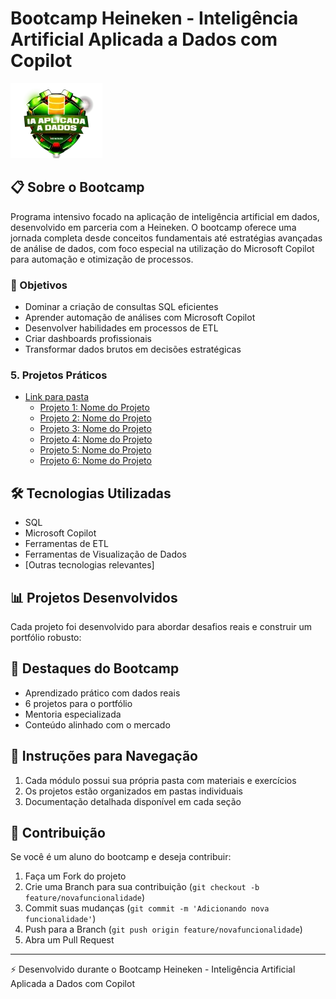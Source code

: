 # Bootcamp Heineken - Inteligência Artificial Aplicada a Dados com Copilot

![Imagem do Bootcamp](/imagem-bootcamp.webp)

## 📋 Sobre o Bootcamp
Programa intensivo focado na aplicação de inteligência artificial em dados, desenvolvido em parceria com a Heineken. O bootcamp oferece uma jornada completa desde conceitos fundamentais até estratégias avançadas de análise de dados, com foco especial na utilização do Microsoft Copilot para automação e otimização de processos.

### 🎯 Objetivos
- Dominar a criação de consultas SQL eficientes
- Aprender automação de análises com Microsoft Copilot
- Desenvolver habilidades em processos de ETL
- Criar dashboards profissionais
- Transformar dados brutos em decisões estratégicas


### 5. Projetos Práticos
- [Link para pasta](/projetos)
  - [Projeto 1: Nome do Projeto](/projetos/projeto1)
  - [Projeto 2: Nome do Projeto](/projetos/projeto2)
  - [Projeto 3: Nome do Projeto](/projetos/projeto3)
  - [Projeto 4: Nome do Projeto](/projetos/projeto4)
  - [Projeto 5: Nome do Projeto](/projetos/projeto5)
  - [Projeto 6: Nome do Projeto](/projetos/projeto6)

## 🛠️ Tecnologias Utilizadas
- SQL
- Microsoft Copilot
- Ferramentas de ETL
- Ferramentas de Visualização de Dados
- [Outras tecnologias relevantes]

## 📊 Projetos Desenvolvidos
Cada projeto foi desenvolvido para abordar desafios reais e construir um portfólio robusto:
<!--
1. **[BD E-COMMERCE]**
   - Objetivo:
   - Tecnologias:
   - [Link para o projeto](/projetos/projeto1)

2. **[BD OFICINA MECANICA]**
   - Objetivo:
   - Tecnologias:
   - [Link para o projeto](/projetos/projeto2)

[E assim por diante para os outros projetos...]
-->
## 🌟 Destaques do Bootcamp
- Aprendizado prático com dados reais
- 6 projetos para o portfólio
- Mentoria especializada
- Conteúdo alinhado com o mercado

## 📝 Instruções para Navegação
1. Cada módulo possui sua própria pasta com materiais e exercícios
2. Os projetos estão organizados em pastas individuais
3. Documentação detalhada disponível em cada seção

## 🤝 Contribuição
Se você é um aluno do bootcamp e deseja contribuir:
1. Faça um Fork do projeto
2. Crie uma Branch para sua contribuição (`git checkout -b feature/novafuncionalidade`)
3. Commit suas mudanças (`git commit -m 'Adicionando nova funcionalidade'`)
4. Push para a Branch (`git push origin feature/novafuncionalidade`)
5. Abra um Pull Request


---
⚡️ Desenvolvido durante o Bootcamp Heineken - Inteligência Artificial Aplicada a Dados com Copilot
